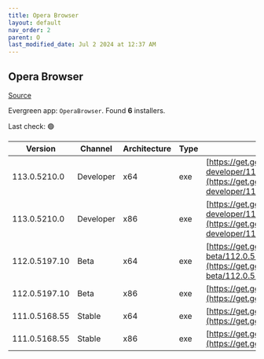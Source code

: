 ```yaml
---
title: Opera Browser
layout: default
nav_order: 2
parent: O
last_modified_date: Jul 2 2024 at 12:37 AM
---
```


## Opera Browser

[Source](https://www.opera.com/browsers/opera)

Evergreen app: `OperaBrowser`. Found **6** installers.

Last check: 🟢

| Version       | Channel   | Architecture | Type | URI                                                                                                                                                                                                                    |
| ------------- | --------- | ------------ | ---- | ---------------------------------------------------------------------------------------------------------------------------------------------------------------------------------------------------------------------- |
| 113.0.5210.0  | Developer | x64          | exe  | [https://get.geo.opera.com/pub/opera-developer/113.0.5210.0/win/Opera_Developer_113.0.5210.0_Setup_x64.exe](https://get.geo.opera.com/pub/opera-developer/113.0.5210.0/win/Opera_Developer_113.0.5210.0_Setup_x64.exe) |
| 113.0.5210.0  | Developer | x86          | exe  | [https://get.geo.opera.com/pub/opera-developer/113.0.5210.0/win/Opera_Developer_113.0.5210.0_Setup.exe](https://get.geo.opera.com/pub/opera-developer/113.0.5210.0/win/Opera_Developer_113.0.5210.0_Setup.exe)         |
| 112.0.5197.10 | Beta      | x64          | exe  | [https://get.geo.opera.com/pub/opera-beta/112.0.5197.10/win/Opera_beta_112.0.5197.10_Setup_x64.exe](https://get.geo.opera.com/pub/opera-beta/112.0.5197.10/win/Opera_beta_112.0.5197.10_Setup_x64.exe)                 |
| 112.0.5197.10 | Beta      | x86          | exe  | [https://get.geo.opera.com/pub/opera-beta/112.0.5197.10/win/Opera_beta_112.0.5197.10_Setup.exe](https://get.geo.opera.com/pub/opera-beta/112.0.5197.10/win/Opera_beta_112.0.5197.10_Setup.exe)                         |
| 111.0.5168.55 | Stable    | x64          | exe  | [https://get.geo.opera.com/pub/opera/desktop/111.0.5168.55/win/Opera_111.0.5168.55_Setup_x64.exe](https://get.geo.opera.com/pub/opera/desktop/111.0.5168.55/win/Opera_111.0.5168.55_Setup_x64.exe)                     |
| 111.0.5168.55 | Stable    | x86          | exe  | [https://get.geo.opera.com/pub/opera/desktop/111.0.5168.55/win/Opera_111.0.5168.55_Setup.exe](https://get.geo.opera.com/pub/opera/desktop/111.0.5168.55/win/Opera_111.0.5168.55_Setup.exe)                             |

